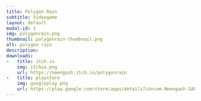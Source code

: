 ```yaml
---
title: Polygon Rain
subtitle: Videogame
layout: default
modal-id: 1
img: polygonrain.png
thumbnail: polygonrain-thumbnail.png
alt: polygon rain
description: 
downloads:
-   title: itch.io
    img: itchio.png
    url: https://neengash.itch.io/polygonrain
-   title: playstore
    img: googleplay.png
    url: https://play.google.com/store/apps/details?id=com.Neengash.SAPolygonRainDemo 
---
```

